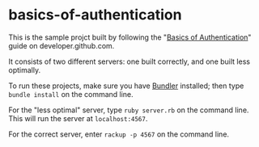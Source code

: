 basics-of-authentication
================

This is the sample projct built by following the "[Basics of Authentication][basics of auth]"
guide on developer.github.com.

It consists of two different servers: one built correctly, and one built less optimally.

To run these projects, make sure you have [Bundler][bundler] installed; then type
`bundle install` on the command line.

For the "less optimal" server, type `ruby server.rb` on the command line. 
This will run the server at `localhost:4567`.

For the correct server, enter `rackup -p 4567` on the command line.

[basics of auth]: http://developer.github.com/guides/basics-of-authentication/
[bundler]: http://gembundler.com/
